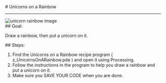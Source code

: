 <body>
<div id="wrap">
<div id="main">
<div id="recipeLeftColumn">
# Unicorns on a Rainbow

<hr/>
<img alt="unicorn rainbow image" src="images/unicornOnRainbow.png"/>
<div id="recipeGoal">
## Goal:


Draw a rainbow, then put a unicorn on it.

</div>
</div>
<div id="recipeRightColumn">
<div id="recipeSteps">
## Steps:

<ol id="stepList">
<li>Find the Unicorns on a Rainbow recipe program ( z_UnicornsOnARainbow.pde ) and open it using Processing.
                            </li>
<li>Follow the instructions in the program to help you draw a rainbow and put a unicorn on it.
                                </li>
<li>Make sure you SAVE YOUR CODE when you are done. 
                                </li>
</ol>
<div id="p3link"></div>
<div style="clear:both;"></div>
</div>
</div>
</div>
</div>
<div id="footer">

</div>
</body>